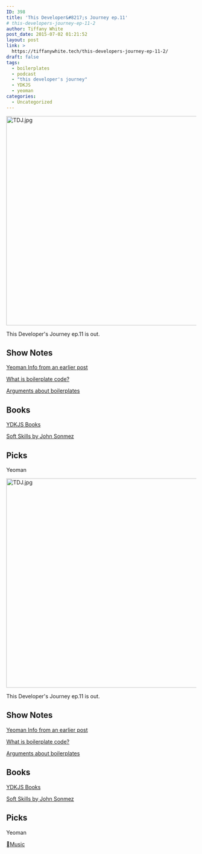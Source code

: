```yaml
---
ID: 398
title: 'This Developer&#8217;s Journey ep.11'
# this-developers-journey-ep-11-2
author: Tiffany White
post_date: 2015-07-02 01:21:52
layout: post
link: >
  https://tiffanywhite.tech/this-developers-journey-ep-11-2/
draft: false
tags:
  - boilerplates
  - podcast
  - "this developer's journey"
  - YDKJS
  - yeoman
categories:
  - Uncategorized
---
```



<a href="http://helloburgh.me/wp-content/uploads/2015/07/TDJ.jpg"><img class="  wp-image-397 aligncenter" src="http://helloburgh.me/wp-content/uploads/2015/07/TDJ.jpg" alt="TDJ.jpg" width="553" height="553" /></a>

This Developer's Journey ep.11 is out.

## Show Notes

[Yeoman Info from an earlier post](http://helloburgh.me/2015/06/25/yeoman-and-javascript-etc/)

[What is boilerplate code?](http://stackoverflow.com/questions/3992199/what-is-boilerplate-code)

[Arguments about boilerplates](http://programmers.stackexchange.com/questions/148602/a-defense-for-boilerplate)

## Books

[YDKJS Books](http://www.oreilly.com/pub/au/4853)

[Soft Skills by John Sonmez](http://www.amazon.com/Soft-Skills-software-developers-manual/dp/1617292397)

## Picks

Yeoman




<a href="http://helloburgh.me/wp-content/uploads/2015/07/TDJ.jpg"><img class="  wp-image-397 aligncenter" src="http://helloburgh.me/wp-content/uploads/2015/07/TDJ.jpg" alt="TDJ.jpg" width="553" height="553" /></a>

This Developer's Journey ep.11 is out.

## Show Notes

[Yeoman Info from an earlier post](http://helloburgh.me/2015/06/25/yeoman-and-javascript-etc/)

[What is boilerplate code?](http://stackoverflow.com/questions/3992199/what-is-boilerplate-code)

[Arguments about boilerplates](http://programmers.stackexchange.com/questions/148602/a-defense-for-boilerplate)

## Books

[YDKJS Books](http://www.oreilly.com/pub/au/4853)

[Soft Skills by John Sonmez](http://www.amazon.com/Soft-Skills-software-developers-manual/dp/1617292397)

## Picks

Yeoman





[Music](http://applemusic.tumblr.com/)